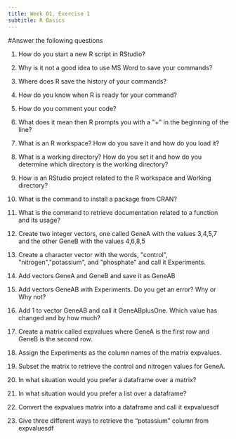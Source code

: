 ```yaml
---
title: Week 01, Exercise 1
subtitle: R Basics
---
```


#Answer the following questions

01) How do you start a new R script in RStudio?

02) Why is it not a good idea to use MS Word to save your commands?

03) Where does R save the history of your commands?

04) How do you know when R is ready for your command?

05) How do you comment your code?

06) What does it mean then R prompts you with a  "+" in the beginning of the line?

07) What is an R workspace? How do you save it and how do you load it?

08) What is a working directory? How do you set it and how do you determine which directory is the working directory?

09) How is an RStudio project related to the R workspace and Working directory?

10) What is the command to install a package from CRAN?

11) What is the command to retrieve documentation related to a function and its usage?

12) Create two integer vectors, one called GeneA with the values 3,4,5,7 and the other GeneB with the values 4,6,8,5

13) Create a character vector with the words, "control", "nitrogen","potassium", and "phosphate" and call it Experiments.

14) Add vectors GeneA and GeneB and save it as GeneAB

15) Add vectors GeneAB with Experiments. Do you get an error? Why or Why not?

16) Add 1 to vector GeneAB and call it GeneABplusOne. Which value has changed and by how much?

17) Create a matrix called expvalues where GeneA is the first row and GeneB is the second row.

18) Assign the Experiments as the column names of the matrix expvalues.

19) Subset the matrix to retrieve the control and nitrogen values for GeneA.

20) In what situation would you prefer a dataframe over a matrix?

21) In what situation would you prefer a list over a dataframe?

22) Convert the expvalues matrix into a dataframe and call it expvaluesdf

23) Give three different ways to retrieve the “potassium” column from expvaluesdf
